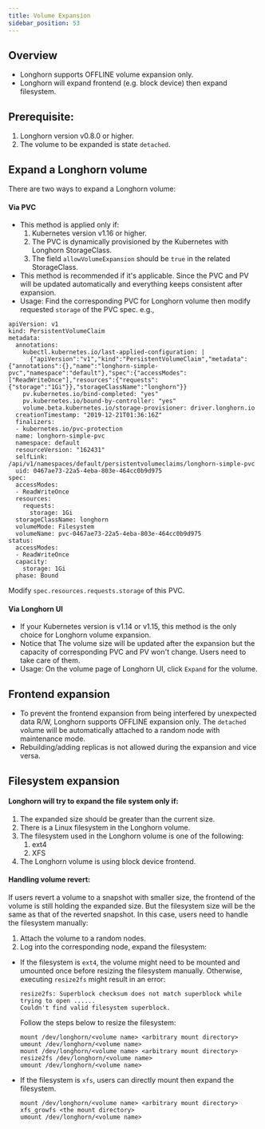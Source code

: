 ```yaml
---
title: Volume Expansion
sidebar_position: 53
---
```


## Overview
- Longhorn supports OFFLINE volume expansion only.
- Longhorn will expand frontend (e.g. block device) then expand filesystem.

## Prerequisite:
1. Longhorn version v0.8.0 or higher.
2. The volume to be expanded is state `detached`.

## Expand a Longhorn volume
There are two ways to expand a Longhorn volume:

#### Via PVC
- This method is applied only if:
  1. Kubernetes version v1.16 or higher.
  2. The PVC is dynamically provisioned by the Kubernetes with Longhorn StorageClass.
  3. The field `allowVolumeExpansion` should be `true` in the related StorageClass.
- This method is recommended if it's applicable. Since the PVC and PV will be updated automatically and everything keeps consistent after expansion.
- Usage: Find the corresponding PVC for Longhorn volume then modify requested `storage` of the PVC spec. e.g.,
```
apiVersion: v1
kind: PersistentVolumeClaim
metadata:
  annotations:
    kubectl.kubernetes.io/last-applied-configuration: |
      {"apiVersion":"v1","kind":"PersistentVolumeClaim","metadata":{"annotations":{},"name":"longhorn-simple-pvc","namespace":"default"},"spec":{"accessModes":["ReadWriteOnce"],"resources":{"requests":{"storage":"1Gi"}},"storageClassName":"longhorn"}}
    pv.kubernetes.io/bind-completed: "yes"
    pv.kubernetes.io/bound-by-controller: "yes"
    volume.beta.kubernetes.io/storage-provisioner: driver.longhorn.io
  creationTimestamp: "2019-12-21T01:36:16Z"
  finalizers:
  - kubernetes.io/pvc-protection
  name: longhorn-simple-pvc
  namespace: default
  resourceVersion: "162431"
  selfLink: /api/v1/namespaces/default/persistentvolumeclaims/longhorn-simple-pvc
  uid: 0467ae73-22a5-4eba-803e-464cc0b9d975
spec:
  accessModes:
  - ReadWriteOnce
  resources:
    requests:
      storage: 1Gi
  storageClassName: longhorn
  volumeMode: Filesystem
  volumeName: pvc-0467ae73-22a5-4eba-803e-464cc0b9d975
status:
  accessModes:
  - ReadWriteOnce
  capacity:
    storage: 1Gi
  phase: Bound
```
Modify `spec.resources.requests.storage` of this PVC.


#### Via Longhorn UI
- If your Kubernetes version is v1.14 or v1.15, this method is the only choice for Longhorn volume expansion.
- Notice that The volume size will be updated after the expansion but the capacity of corresponding PVC and PV won't change. Users need to take care of them.
- Usage: On the volume page of Longhorn UI, click `Expand` for the volume.


## Frontend expansion
- To prevent the frontend expansion from being interfered by unexpected data R/W, Longhorn supports OFFLINE expansion only.
The `detached` volume will be automatically attached to a random node with maintenance mode.
- Rebuilding/adding replicas is not allowed during the expansion and vice versa.


## Filesystem expansion
#### Longhorn will try to expand the file system only if:
1. The expanded size should be greater than the current size.
2. There is a Linux filesystem in the Longhorn volume.
3. The filesystem used in the Longhorn volume is one of the following:
    1. ext4
    2. XFS
4. The Longhorn volume is using block device frontend.

#### Handling volume revert:
If users revert a volume to a snapshot with smaller size, the frontend of the volume is still holding the expanded size. But the filesystem size will be the same as that of the reverted snapshot. In this case, users need to handle the filesystem manually:
  1. Attach the volume to a random nodes.
  2. Log into the corresponding node, expand the filesystem:
  - If the filesystem is `ext4`, the volume might need to be mounted and umounted once before resizing the filesystem manually. Otherwise, executing `resize2fs` might result in an error:
    ```
    resize2fs: Superblock checksum does not match superblock while trying to open ......
    Couldn't find valid filesystem superblock.
    ```
    Follow the steps below to resize the filesystem:
    ```
    mount /dev/longhorn/<volume name> <arbitrary mount directory>
    umount /dev/longhorn/<volume name>
    mount /dev/longhorn/<volume name> <arbitrary mount directory>
    resize2fs /dev/longhorn/<volume name>
    umount /dev/longhorn/<volume name>
    ```
  - If the filesystem is `xfs`, users can directly mount then expand the filesystem.
    ```
    mount /dev/longhorn/<volume name> <arbitrary mount directory>
    xfs_growfs <the mount directory>
    umount /dev/longhorn/<volume name>
    ```
